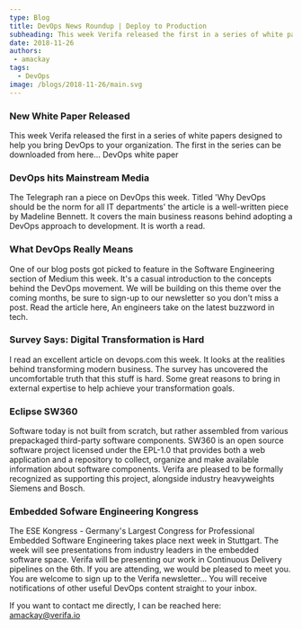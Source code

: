 ```yaml
---
type: Blog
title: DevOps News Roundup | Deploy to Production
subheading: This week Verifa released the first in a series of white papers designed to help you bring DevOps to your organization.
date: 2018-11-26
authors: 
 - amackay
tags:
  - DevOps
image: /blogs/2018-11-26/main.svg
---
```


### New White Paper Released

This week Verifa released the first in a series of white papers designed to help you bring DevOps to your organization. The first in the series can be downloaded from here... DevOps white paper

### DevOps hits Mainstream Media

The Telegraph ran a piece on DevOps this week. Titled 'Why DevOps should be the norm for all IT departments' the article is a well-written piece by Madeline Bennett. It covers the main business reasons behind adopting a DevOps approach to development. It is worth a read.

### What DevOps Really Means

One of our blog posts got picked to feature in the Software Engineering section of Medium this week. It's a casual introduction to the concepts behind the DevOps movement. We will be building on this theme over the coming months, be sure to sign-up to our newsletter so you don't miss a post. Read the article here, An engineers take on the latest buzzword in tech.

### Survey Says: Digital Transformation is Hard

I read an excellent article on devops.com this week. It looks at the realities behind transforming modern business. The survey has uncovered the uncomfortable truth that this stuff is hard. Some great reasons to bring in external expertise to help achieve your transformation goals.

### Eclipse SW360

Software today is not built from scratch, but rather assembled from various prepackaged third-party software components. SW360 is an open source software project licensed under the EPL-1.0 that provides both a web application and a repository to collect, organize and make available information about software components.
Verifa are pleased to be formally recognized as supporting this project, alongside industry heavyweights Siemens and Bosch.

### Embedded Sofware Engineering Kongress

The ESE Kongress - Germany's Largest Congress for Professional Embedded Software Engineering takes place next week in Stuttgart. The week will see presentations from industry leaders in the embedded software space. Verifa will be presenting our work in Continuous Delivery pipelines on the 6th. If you are attending, we would be pleased to meet you.
You are welcome to sign up to the Verifa newsletter... You will receive notifications of other useful DevOps content straight to your inbox.

If you want to contact me directly, I can be reached here: amackay@verifa.io
